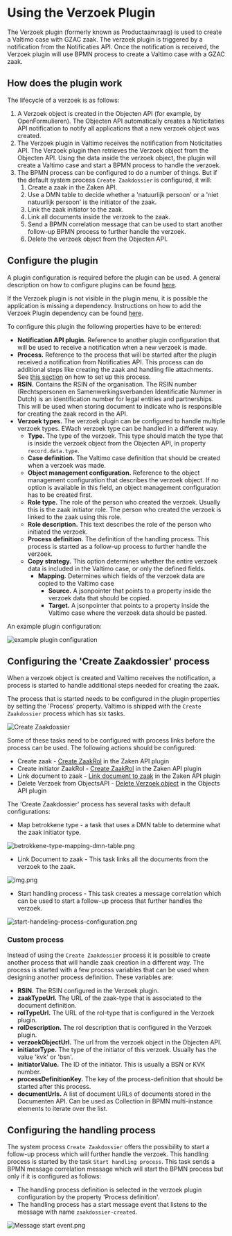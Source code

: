 # Using the Verzoek Plugin

The Verzoek plugin (formerly known as Productaanvraag) is used to create a Valtimo case with GZAC zaak. The verzoek
plugin is triggered by a notification from the Notificaties API. Once the notification is received, the Verzoek plugin
will use BPMN process to create a Valtimo case with a GZAC zaak.

## How does the plugin work

The lifecycle of a verzoek is as follows:

1. A Verzoek object is created in the Objecten API (for example, by OpenFormulieren). The Objecten API automatically
   creates a Noticitaties API notification to notify all applications that a new verzoek object was created.
2. The Verzoek plugin in Valtimo receives the notification from Noticitaties API. The Verzoek plugin then retrieves the
   Verzoek object from the Objecten API. Using the data inside the verzoek object, the plugin will create a Valtimo case
   and start a BPMN process to handle the verzoek.
3. The BPMN process can be configured to do a number of things. But if the default system process `Create Zaakdossier`
   is configured, it will:
    1. Create a zaak in the Zaken API.
    2. Use a DMN table to decide whether a 'natuurlijk persoon' or a 'niet natuurlijk persoon' is the initiator of the
       zaak.
    3. Link the zaak initiator to the zaak.
    4. Link all documents inside the verzoek to the zaak.
    5. Send a BPMN correlation message that can be used to start another follow-up BPMN process to further handle the
       verzoek.
    6. Delete the verzoek object from the Objecten API.

## Configure the plugin

A plugin configuration is required before the plugin can be used. A general description on how to configure
plugins can be found [here](../configure-plugin.md).

If the Verzoek plugin is not visible in the plugin menu, it is possible the application is missing a dependency.
Instructions on how to add the Verzoek Plugin dependency can be found [here](/getting-started/modules/zgw/verzoek.md).

To configure this plugin the following properties have to be entered:

- **Notification API plugin.** Reference to another plugin configuration that will be used to receive a notification
  when a new verzoek is made.
- **Process.** Reference to the process that will be started after the plugin received a notification from
  Notificaties API. This process can do additional steps like creating the zaak and handling file attachments.
  See [this section](#configuring-the-create-zaakdossier-process) on how to set up this process.
- **RSIN.** Contains the RSIN of the organisation. The RSIN number (Rechtspersonen en
  Samenwerkingsverbanden Identificatie Nummer in Dutch) is an identification number for legal entities and partnerships.
  This will be used when storing document to indicate who is responsible for creating the zaak record in the API.
- **Verzoek types.** The verzoek plugin can be configured to handle multiple verzoek types. EWach verzoek type can be
  handled in a different way.
    - **Type.** The type of the verzoek. This type should match the type that is inside the verzoek object from the
      Objecten API, in property `record.data.type`.
    - **Case definition.** The Valtimo case definition that should be created when a verzoek was made.
    - **Object management configuration.** Reference to the object management configuration that describes the verzoek
      object. If no option is available in this field, an object management configuration has to be created first.
    - **Role type.** The role of the person who created the verzoek. Usually this is the zaak initiator role. The person
      who created the verzoek is linked to the zaak using this role.
    - **Role description.** This text describes the role of the person who initiated the verzoek.
    - **Process definition.** The definition of the handling process. This process is started as a follow-up process to
      further handle the verzoek.
    - **Copy strategy.** This option determines whether the entire verzoek data is included in the Valtimo case, or only
      the defined fields.
        - **Mapping.** Determines which fields of the verzoek data are copied to the Valtimo case
            - **Source.** A jsonpointer that points to a property inside the verzoek data that should be copied.
            - **Target.** A jsonpointer that points to a property inside the Valtimo case where the verzoek data should
              be pasted.

An example plugin configuration:

![example plugin configuration](img/configure-plugin.png)

## Configuring the 'Create Zaakdossier' process

When a verzoek object is created and Valtimo receives the notification, a process is started to handle additional steps
needed for creating the zaak.

The process that is started needs to be configured in the plugin properties by setting the 'Process'
property. Valtimo is shipped with the `Create Zaakdossier` process which has six tasks.

![Create Zaakdossier](img/create-zaakdossier-process.png)

Some of these tasks need to be configured with process links before the process can be used. The following actions
should be configured:

- Create zaak - [Create ZaakRol](../zaken-api/configure-zaken-api-plugin.md#create-zaak) in the Zaken API plugin
- Create initiator
  ZaakRol - [Create ZaakRol](../zaken-api/configure-zaken-api-plugin.md#create-zaakrol---natural-person) in the Zaken
  API plugin
- Link document to zaak - [Link document to zaak](../zaken-api/configure-zaken-api-plugin.md#link-document-to-zaak) in
  the Zaken API plugin
- Delete Verzoek from
  ObjectsAPI - [Delete Verzoek object](../objecten-api/configure-objecten-api-plugin.md#delete-object) in the Objects
  API plugin

The 'Create Zaakdossier' process has several tasks with default configurations:

- Map betrokkene type - a task that uses a DMN table to determine what the zaak initiator type.

![betrokkene-type-mapping-dmn-table.png](img/betrokkene-type-mapping-dmn-table.png)

- Link Document to zaak - This task links all the documents from the verzoek to the zaak.

![img.png](img/document-urls-collection-example.png)

- Start handling process - This task creates a message correlation which can be used to start a follow-up process that
  further handles the verzoek.

![start-handeling-process-configuration.png](img/start-handeling-process-configuration.png)

### Custom process

Instead of using the `Create Zaakdossier` process it is possible to create another process that will handle zaak
creation in a different way. The process is started with a few process variables that can be used when designing another
process definition. These variables are:

- **RSIN.** The RSIN configured in the Verzoek plugin.
- **zaakTypeUrl.** The URL of the zaak-type that is associated to the document definition.
- **rolTypeUrl.** The URL of the rol-type that is configured in the Verzoek plugin.
- **rolDescription.** The rol description that is configured in the Verzoek plugin.
- **verzoekObjectUrl.** The url from the verzoek object in the Objecten API.
- **initiatorType.** The type of the initiator of this verzoek. Usually has the value 'kvk' or 'bsn'.
- **initiatorValue.** The ID of the initiator. This is usually a BSN or KVK number.
- **processDefinitionKey.** The key of the process-definition that should be started after this process.
- **documentUrls.** A list of document URLs of documents stored in the Documenten API. Can be used as Collection in BPMN
  multi-instance elements to iterate over the list.

## Configuring the handling process

The system process `Create Zaakdossier` offers the possibility to start a follow-up process which will further handle
the verzoek. This handling process is started by the task `Start handling process`. This task sends a BPMN message
correlation message which will start the BPMN process but only if it is configured as follows:

- The handling process definition is selected in the verzoek plugin configuration by the property 'Process definition'.
- The handling process has a start message event that listens to the message with name `zaakdossier-created`.

![Message start event.png](img/configure-start-event-follow-up-process.png)
